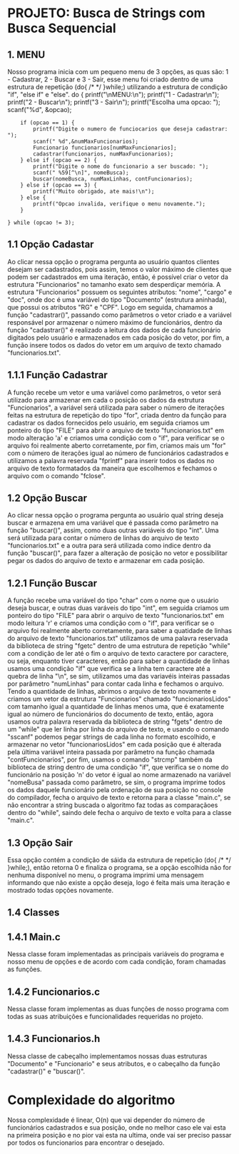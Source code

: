 # PROJETO: Busca de Strings com Busca Sequencial
## 1. MENU
  Nosso programa inicia com um pequeno menu de 3 opções, as quas são: 1 - Cadastrar, 2 - Buscar e 3 - Sair, esse menu foi criado dentro de uma estrutura de repetição (do{ /* */ }while;) utilizando a estrutura de condição "if", "else if" e "else".
      do {
        printf("\nMENU:\n"); 
        printf("1 - Cadastrar\n");
        printf("2 - Buscar\n");
        printf("3 - Sair\n");
        printf("Escolha uma opcao: ");
        scanf("%d", &opcao);

        if (opcao == 1) {
            printf("Digite o numero de funciocarios que deseja cadastrar: ");
            scanf(" %d",&numMaxFuncionarios);
            Funcionario funcionarios[numMaxFuncionarios];
            cadastrar(funcionarios, numMaxFuncionarios);
        } else if (opcao == 2) {
            printf("Digite o nome do funcionario a ser buscado: ");
            scanf(" %59[^\n]", nomeBusca);
            buscar(nomeBusca, numMaxLinhas, contFuncionarios);
        } else if (opcao == 3) {
            printf("Muito obrigado, ate mais!\n");
        } else {
            printf("Opcao invalida, verifique o menu novamente.");
        }

    } while (opcao != 3);

## 1.1 Opção Cadastar
  Ao clicar nessa opção o programa pergunta ao usuário quantos clientes desejam ser cadastrados, pois assim, temos o valor máximo de clientes que podem ser cadastrados em uma iteração, então, é possível criar o vetor da estrutura "Funcionarios" no tamanho exato sem desperdiçar memória. A estrutura "Funcionarios" possuem os seguintes atributos: "nome", "cargo" e "doc", onde doc é uma variável do tipo "Documento" (estrutura aninhada), que possui os atributos "RG" e "CPF". Logo em seguida, chamamos a função "cadastrar()", passando como parâmetros o vetor criado e a variável responsável por armazenar o número máximo de funcionários, dentro da função "cadastrar()" é realizado a leitura dos dados de cada funcionário digitados pelo usuário e 
armazenados em cada posição do vetor, por fim, a função insere todos os dados do vetor em um arquivo de texto chamado "funcionarios.txt".

## 1.1.1 Função Cadastrar
  A função recebe um vetor e uma variável como parâmetros, o vetor será utilizado para armazenar em cada o posição os dados da estrutura "Funcionarios", a variável será utilizada para saber
o número de iterações feitas na estrutura de repetição do tipo "for", criada dentro da função para cadastrar os dados fornecidos pelo usuário, em seguida criamos um ponteiro do tipo "FILE"
para abrir o arquivo de texto "funcionarios.txt" em modo alteração 'a' e criamos uma condição com o "if", para verificar se o arquivo foi realmente aberto corretamente, por fim, criamos
mais um "for" com o número de iterações igual ao número de funcionários cadastrados e utilizamos a palavra reservada "fprintf" para inserir todos os dados no arquivo de texto formatados da
maneira que escolhemos e fechamos o arquivo com o comando "fclose".

## 1.2 Opção Buscar
  Ao clicar nessa opção o programa pergunta ao usuário qual string deseja buscar e armazena em uma variável que é passada como parâmetro na função "buscar()", assim, como duas outras variáveis do tipo "int". Uma será utilizada para contar o número de linhas do arquivo de texto "funcionarios.txt" e a outra para será utilizada como indice dentro da função "buscar()", para fazer a alteração de posição no vetor e possibilitar pegar os dados do arquivo de texto e armazenar em cada posição.

## 1.2.1 Função Buscar
  A função recebe uma variável do tipo "char" com o nome que o usuário deseja buscar, e outras duas varáveis do tipo "int", em seguida criamos um ponteiro do tipo "FILE" para abrir o arquivo de texto "funcionarios.txt" em modo leitura 'r' e criamos uma condição com o "if", para verificar se o arquivo foi realmente aberto corretamente, para saber a quatidade de linhas do arquivo de texto "funcionarios.txt" utilizamos de uma palavra reservada da biblioteca de string "fgetc" dentro de uma estrutura de repetição "while" com a condição de ler até o fim o arquivo de texto caractere por caractere, ou seja, enquanto tiver caracteres, então para saber a quantidade de linhas usamos uma condição "if" que verifica se a linha tem caractere até a quebra de linha "\n", se sim, utilizamos uma das variavéis inteiras passadas por parâmetro "numLinhas" para contar cada linha e fechamos o arquivo. Tendo a quantidade de linhas, abrimos o arquivo de texto novamente e criamos um vetor da estrutura "Funcionarios" chamado "funcionariosLidos" com tamanho igual a quantidade de linhas menos uma, que é exatamente igual ao número de funcionários do documento de texto, então, agora usamos outra palavra reservada da biblioteca de string "fgets" dentro de um "while" que ler linha por linha do arquivo de texto, e usando o comando "sscanf" podemos pegar strings de cada linha no formato escolhido, e armazenar no vetor "funcionariosLidos" em cada posição que é alterada pela última variável inteira passada por parâmetro na função chamada "contFuncionarios", por fim, usamos o comando "strcmp" também da biblioteca de string dentro de uma condição "if", que verifica se o nome do funcionário na posição 'n' do vetor é igual ao nome armazenado na variável "nomeBusa" passada como parâmetro, se sim, o programa imprime todos os dados daquele funcionário pela ordenação de sua posição no console do compilador, fecha o arquivo de texto e retorna para a classe "main.c", se não encontrar a string buscada o algoritmo faz todas as comparaçãoes dentro do "while", saindo dele fecha o arquivo de texto e volta para a classe "main.c".

## 1.3 Opção Sair
  Essa opção contém a condição de sáida da estrutura de repetição (do{ /* */ }while;), então retorna 0 e finaliza o programa, se a opção escolhida não for nenhuma disponível no menu, o programa imprimi uma mensagem informando que não existe a opção deseja, logo é feita mais uma iteração e mostrado todas opções novamente.

## 1.4 Classes
## 1.4.1 Main.c
  Nessa classe foram implementadas as principais variáveis do programa e nosso menu de opções e de acordo com cada condição, foram chamadas as funções.

## 1.4.2 Funcionarios.c
  Nessa classe foram implementas as duas funções de nosso programa com todas as suas atribuições e funcionalidades requeridas no projeto.

## 1.4.3 Funcionarios.h
  Nessa classe de cabeçalho implementamos nossas duas estruturas "Documento" e "Funcionario" e seus atributos, e o cabeçalho da função "cadastrar()" e "buscar()".

# Complexidade do algoritmo 
  Nossa complexidade é linear, O(n) que vai depender do número de funcionários cadastrados e sua posição, onde no melhor caso ele vai esta na primeira posição e no pior vai esta na ultima, onde vai ser preciso passar por todos os funcionarios para encontrar o desejado.
